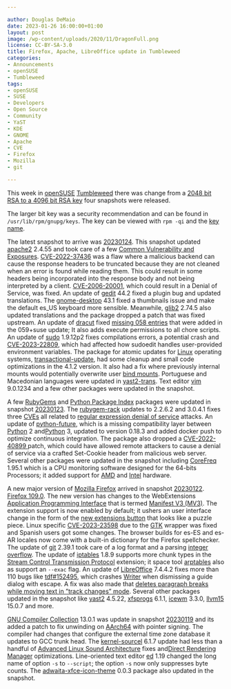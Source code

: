 ```yaml
---

author: Douglas DeMaio
date: 2023-01-26 16:00:00+01:00
layout: post
image: /wp-content/uploads/2020/11/DragonFull.png
license: CC-BY-SA-3.0
title: Firefox, Apache, LibreOffice update in Tumbleweed
categories:
- Announcements
- openSUSE
- Tumbleweed
tags:
- openSUSE
- SUSE
- Developers
- Open Source
- Community
- YaST
- KDE
- GNOME
- Apache
- CVE
- Firefox
- Mozilla
- git

---
```


This week in [openSUSE](https://get.opensuse.org/) [Tumbleweed](https://get.opensuse.org/tumbleweed/) there was change from a [2048 bit RSA to a 4096 bit RSA key](https://news.opensuse.org/2023/01/23/new-4096-bit-signing-key/) four snapshots were released.

The larger bit key was a security recommendation and can be found in `/usr/lib/rpm/gnupg/keys`. The key can be viewed with `rpm -qi` and the [key name](https://lists.opensuse.org/archives/list/factory@lists.opensuse.org/thread/FA542JUB5KTAAR37CSY3W43DVWPDTXC4/).

The latest snapshot to arrive was [20230124](https://lists.opensuse.org/archives/list/factory@lists.opensuse.org/thread/LK6QJ6ETQGFLZL4ZXHWPX53AS7ZZXNY5/). This snapshot updated [apache2](https://httpd.apache.org/) 2.4.55 and took care of a few [Common Vulnerability and Exposures](https://en.wikipedia.org/wiki/Common_Vulnerabilities_and_Exposures). [CVE-2022-37436](https://cve.report/CVE-2022-37436) was a flaw where a malicious backend can cause the response headers to be truncated because they are not cleaned when an error is found while reading them. This could result in some headers being incorporated into the response body and not being interpreted by a client. [CVE-2006-20001](https://www.cve.org/CVERecord?id=CVE-2006-20001), which could result in a Denial of Service, was fixed. An update of [gedit](https://wiki.gnome.org/Apps/Gedit)  44.2 fixed a plugin bug and updated translations. The [gnome-desktop](https://gitlab.gnome.org/GNOME/gnome-software) 43.1 fixed a thumbnails  issue and make the default es_US keyboard more sensible. Meanwhile, [glib2](https://wiki.gnome.org/Projects/GLib) 2.74.5 also updated translations and the package dropped a patch that was fixed upstream. An update of  [dracut](https://dracut.wiki.kernel.org/index.php/Main_Page) fixed [missing 058  entries](https://github.com/dracutdevs/dracut/releases/tag/058) that were added in the 059+suse update; It also adds execute permissions to all chore scripts. An update of [sudo](https://www.sudo.ws/) 1.9.12p2 fixes compilations errors, a potential crash and [CVE-2023-22809](https://cve.report/CVE-2023-22809), which had affected how sudoedit handles user-provided environment variables. The package for atomic updates for [Linux](https://www.kernel.org/) operating systems, [transactional-update](https://github.com/openSUSE/transactional-update), had some cleanup and small code optimizations in the 4.1.2 version. It also had a fix where previously internal mounts would potentially overwrite user [bind mounts](https://docs.docker.com/storage/bind-mounts/). Portuguese and Macedonian languages were updated in [yast2-trans](https://software.opensuse.org/package/yast2-trans). Text editor [vim](https://www.vim.org/) 9.0.1234 and a few other packages were updated in the snapshot.

A few [RubyGems](https://rubygems.org/) and [Python Package Index](https://pypi.org/) packages were updated in snapshot [20230123](https://lists.opensuse.org/archives/list/factory@lists.opensuse.org/thread/FBPYNNKZ2XHAXA2XULYP3OI24W4BHEKR/). The [rubygem-rack](https://rubygems.org/gems/rack/) updates to 2.2.6.2 and 3.0.4.1 fixes three [CVEs](https://en.wikipedia.org/wiki/Common_Vulnerabilities_and_Exposures) all related to [regular expression denial of service](https://en.wikipedia.org/wiki/ReDoS) attacks. An update of [python-future](https://pypi.org/project/future/), which is a missing compatibility layer between [Python](https://www.python.org/) 2 and[Python](https://www.python.org/) 3, updated to version 0.18.3 and added docker push to optimize continuous integration. The package also dropped a [CVE-2022-40899 ](https://www.suse.com/security/cve/CVE-2022-40899.html) patch, which could have allowed remote attackers to cause a denial of service via a crafted Set-Cookie header from malicious web server. Several other packages were updated in the snapshot including [CoreFreq](https://github.com/cyring/CoreFreq) 1.95.1 which is a CPU monitoring software designed for the 64-bits Processors; it added support for [AMD](https://www.amd.com/en) and [Intel](https://www.intel.com/) hardware. 

A new major version of [Mozilla Firefox](https://www.mozilla.org) arrived in snapshot [20230122](https://lists.opensuse.org/archives/list/factory@lists.opensuse.org/thread/W3JUIWUPJ3CMGAEKH3PIEBWZ6Z5CBA2T/). [Firefox 109.0](https://www.mozilla.org/en-US/firefox/109.0/releasenotes/). The new version has changes to the WebExtensions [Application Programming Interface](https://en.wikipedia.org/wiki/API) that is termed [Manifest V3 (MV3)](https://extensionworkshop.com/documentation/develop/manifest-v3-migration-guide/). The extension support is now enabled by default; it ushers an user interface change in the form of the [new extensions button](https://support.mozilla.org/en-US/kb/extensions-button?_gl=1%2Amv3fft%2A_ga%2AMzk0ODkwNzgzLjE2NzI2NTIxMDI.%2A_ga_MQ7767QQQW%2AMTY3NDc0MTAwMS4xLjAuMTY3NDc0MTAwMS4wLjAuMA..&redirectslug=unified-extensions&redirectlocale=en-US) that looks like a puzzle piece. Linux specific [CVE-2023-23598](https://www.mozilla.org/en-US/security/advisories/mfsa2023-01/#CVE-2023-23598) due to the [GTK](https://www.gtk.org/) wrapper was fixed and Spanish users got some changes. The browser builds for es-ES and es-AR locales now come with a built-in dictionary for the Firefox spellchecker. The update of [git](https://github.com/git) 2.39.1 took care of a log format and a parsing [integer overflow](https://en.wikipedia.org/wiki/Integer_overflow). The update of   [iptables](https://linux.die.net/man/8/iptables) 1.8.9 supports more chunk types in the [Stream Control Transmission Protocol](https://en.wikipedia.org/wiki/Stream_Control_Transmission_Protocol) extension; it space tool [arptables](https://linux.die.net/man/8/arptables) also as support an `--exac` flag. An update of [LibreOffice](https://www.libreoffice.org/) 7.4.4.2 fixes more than 110 bugs like [tdf#152495](https://bugs.documentfoundation.org/show_bug.cgi?id=152495), which crashes [Writer](https://www.libreoffice.org/discover/writer/) when dismissing a guide dialog with escape. A fix was also made that [deletes paragraph breaks while moving text in ”track changes” mode](https://bugs.documentfoundation.org/show_bug.cgi?id=151954). Several other packages updated in the snapshot like [yast2](https://github.com/yast/yast-yast2) 4.5.22, [xfsprogs](https://www.linuxfromscratch.org/blfs/view/svn/postlfs/xfsprogs.html) 6.1.1, [icewm](https://ice-wm.org/) 3.3.0, [llvm15](https://llvm.org/) 15.0.7 and more.

[GNU Compiler Collection](https://gcc.gnu.org/) 13.0.1 was update in snapshot [20230119](https://lists.opensuse.org/archives/list/factory@lists.opensuse.org/thread/7QREJJQ3TV5Y3JSQALTH3NUUEGHEZ32O/) and its added a patch to fix unwinding on [AArch64](https://en.wikipedia.org/wiki/AArch64) with pointer signing. The compiler had changes that configure the external time zone database it updates to GCC trunk head. The [kernel-sourcel](https://www.kernel.org/) 6.1.7 update had less than a handful of [Advanced Linux Sound Architecture](https://en.wikipedia.org/wiki/Advanced_Linux_Sound_Architecture) fixes and[Direct Rendering Manager](https://en.wikipedia.org/wiki/Direct_Rendering_Manager) optimizations. Line-oriented text editor [ed](https://www.gnu.org/software/ed/ed.html) 1.19 changed the long name of option `-s` to `--script`; the option `-s` now only suppresses byte counts. The [adwaita-xfce-icon-theme](https://github.com/hrdwrrsk/adwaita-xfce-icon-theme) 0.0.3 package also updated in the snapshot.
 
<meta name="openSUSE, Tumbleweed, Developers, sysadmin, user, Open Source, rolling release, gamers, superuser, distrowatch, hacker, Linux, Kernel, dell, yast, vim, llvm, icewm, libreoffice" content="HTML,CSS,XML,JavaScript">
